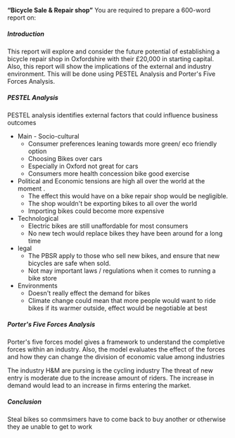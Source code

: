 **“Bicycle Sale & Repair shop”**
You are required to prepare a 600-word report on:

##### Introduction
This report will explore and consider the future potential of establishing a bicycle repair shop in Oxfordshire with their £20,000 in starting capital. Also, this report will show the implications of the external and industry environment. This will be done using PESTEL Analysis and Porter's Five Forces Analysis. 
##### PESTEL Analysis
PESTEL analysis identifies external factors that could influence business outcomes
- Main - Socio-cultural 
	- Consumer preferences leaning towards more green/ eco friendly option 
	- Choosing Bikes over cars
	- Especially in Oxford not great for cars
	- Consumers more health concession bike good exercise
- Political and Economic tensions are high all over the world at the moment .
	- The effect this would have on a bike repair shop would be negligible.
	- The shop wouldn't be exporting bikes to all over the world
	- Importing bikes could become more expensive 
-  Technological
	- Electric bikes are still unaffordable for most consumers
	- No new tech would replace bikes they have been around for a long time
-  legal
	-  The PBSR apply to those who sell new bikes, and ensure that new bicycles are safe when sold.
	- Not may important laws / regulations when it comes to running a bike store
- Environments
	- Doesn't really effect the demand for bikes 
	- Climate change could mean that more people would want to ride bikes if its warmer outside, effect would be negotiable at best
##### Porter's Five Forces Analysis
Porter's five forces model gives a framework to understand the completive forces within an industry. Also, the model evaluates the effect of the forces and how they can change the division of economic value among industries

The industry H&M are pursing is the cycling industry
The threat of new entry is moderate due to the increase amount of riders. The increase in demand would lead to an increase in firms entering the market. 
##### Conclusion
Steal bikes so commsimers have to come back to buy another or otherwise they ae unable to get to work 

